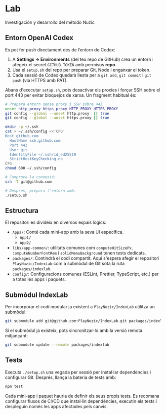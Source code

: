 # Lab
Investigación y desarrollo del método Nuzic
## Entorn OpenAI Codex

Es pot fer push directament des de l’entorn de Codex:

1. A **Settings → Environments** (del teu repo de GitHub) crea un entorn i
   afegeix el secret `GITHUB_TOKEN` amb permisos **repo**.
2. Usa el `setup.sh` del repo per preparar Git, Node i enganxar el token.
3. Cada sessió de Codex quedarà llesta per a `git add`, `git commit` i
   `git push` (via HTTPS amb PAT).

Abans d'executar `setup.sh`, pots desactivar els proxies i forçar SSH sobre el
port 443 per evitar bloquejos de xarxa. Un fragment habitual és:

```bash
# Prepara entorn sense proxy i SSH sobre 443
unset http_proxy https_proxy HTTP_PROXY HTTPS_PROXY
git config --global --unset http.proxy  || true
git config --global --unset https.proxy || true

mkdir -p ~/.ssh
cat > ~/.ssh/config <<'CFG'
Host github.com
  HostName ssh.github.com
  Port 443
  User git
  IdentityFile ~/.ssh/id_ed25519
  StrictHostKeyChecking no
CFG
chmod 600 ~/.ssh/config

# Comprova la connexió:
ssh -T git@github.com

# Després, prepara l'entorn amb:
./setup.sh
```

## Estructura

El repositori es divideix en diversos espais lògics:

- `Apps/`: Conté cada mini-app amb la seva UI específica.
  - `App1/`
  - `App2/`
- `libs/app-common/`: utilitats comunes com `computeHitSizePx`, `computeNumberFontRem` i `solidMenuBackground` tenen tests dedicats.
- `packages/`: Contindrà el codi compartit. Aquí s'espera afegir el repositori
  `PlayNuzic/IndexLab` com a submòdul de Git sota la ruta
  `packages/indexlab`.
- `config/`: Configuracions comunes (ESLint, Prettier, TypeScript, etc.) per a
  totes les apps i paquets.

## Submòdul IndexLab

Per incorporar el codi modular ja existent a `PlayNuzic/IndexLab` utilitza un
submòdul:

```bash
git submodule add git@github.com:PlayNuzic/IndexLab.git packages/indexlab
```

Si el submòdul ja existeix, pots sincronitzar-lo amb la versió remota mitjançant:

```bash
git submodule update --remote packages/indexlab
```

## Tests

Executa `./setup.sh` una vegada per sessió per instal·lar dependències i
configurar Git. Després, llança la bateria de tests amb:

```bash
npm test
```

Cada mini-app i paquet hauria de definir els seus propis tests. Es recomana
configurar fluxos de CI/CD que instal·lin dependències, executin els tests i
despleguin només les apps afectades pels canvis.
